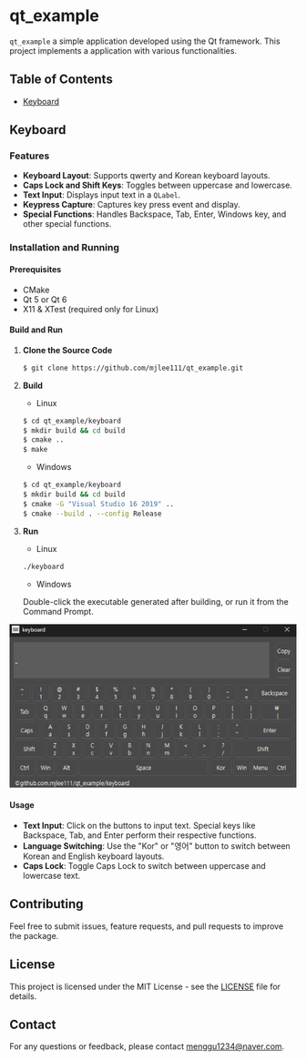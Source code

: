 # qt_example

`qt_example` a simple application developed using the Qt framework. This project implements a application with various functionalities.

## Table of Contents
- [Keyboard](#keyboard)

## Keyboard
### Features

- **Keyboard Layout**: Supports qwerty and Korean keyboard layouts.
- **Caps Lock and Shift Keys**: Toggles between uppercase and lowercase.
- **Text Input**: Displays input text in a `QLabel`.
- **Keypress Capture**: Captures key press event and display.
- **Special Functions**: Handles Backspace, Tab, Enter, Windows key, and other special functions.

### Installation and Running

#### Prerequisites

- CMake
- Qt 5 or Qt 6
- X11 & XTest (required only for Linux)

#### Build and Run

1. **Clone the Source Code**
    ```bash
    $ git clone https://github.com/mjlee111/qt_example.git
    ```

2. **Build**
   
    - Linux
    ```bash
    $ cd qt_example/keyboard
    $ mkdir build && cd build
    $ cmake ..
    $ make
    ```
    - Windows
    ```bash
    $ cd qt_example/keyboard
    $ mkdir build && cd build
    $ cmake -G "Visual Studio 16 2019" ..
    $ cmake --build . --config Release
    ```

3. **Run**
    - Linux
    ```bash
    ./keyboard
    ```
    - Windows

    Double-click the executable generated after building, or run it from the Command Prompt.
   
![keyboard-run-image](https://github.com/mjlee111/qt_example/blob/master/keyboard/docs/run.png)

#### Usage
- **Text Input**: Click on the buttons to input text. Special keys like Backspace, Tab, and Enter perform their respective functions.
- **Language Switching**: Use the "Kor" or "영어" button to switch between Korean and English keyboard layouts.
- **Caps Lock**: Toggle Caps Lock to switch between uppercase and lowercase text.

## Contributing
Feel free to submit issues, feature requests, and pull requests to improve the package.

## License
This project is licensed under the MIT License - see the [LICENSE][LICENSE] file for details.

[LICENSE]: https://github.com/mjlee111/qt_example/blob/master/LICENSE

## Contact
For any questions or feedback, please contact [menggu1234@naver.com][email].

[email]: mailto:menggu1234@naver.com